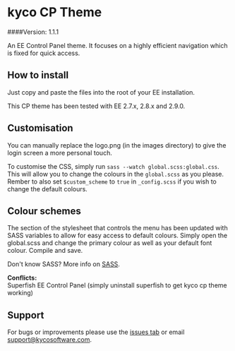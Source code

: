 kyco CP Theme
=============
####Version: 1.1.1

An EE Control Panel theme. It focuses on a highly efficient navigation which is fixed for quick access.

How to install
--------------

Just copy and paste the files into the root of your EE installation.

This CP theme has been tested with EE 2.7.x, 2.8.x and 2.9.0.


Customisation
-------------

You can manually replace the logo.png (in the images directory) to give the login screen
a more personal touch.

To customise the CSS, simply run `sass --watch global.scss:global.css`. This will allow you to change
the colours in the `global.scss` as you please. Rember to also set `$custom_scheme` to `true` in 
`_config.scss` if you wish to change the default colours.

Colour schemes
--------------

The section of the stylesheet that controls the menu has been updated with SASS variables to allow
for easy access to default colours. Simply open the global.scss and change the primary colour as well
as your default font colour. Compile and save.

Don't know SASS? More info on [SASS](http://sass-lang.com/).

**Conflicts:**  
Superfish EE Control Panel (simply uninstall superfish to get kyco cp theme working)


Support
-------

For bugs or improvements please use the [issues tab](https://github.com/kyco/kyco-cp-theme/issues)
or email [support@kycosoftware.com](mailto:support@kycosoftware.com).
